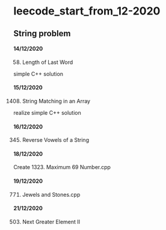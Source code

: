 # leecode_start_from_12-2020


## String problem


#### 14/12/2020
58. Length of Last Word

simple C++ solution

#### 15/12/2020
1408. String Matching in an Array

realize simple C++ solution

#### 16/12/2020

345. Reverse Vowels of a String


#### 18/12/2020


Create 1323. Maximum 69 Number.cpp


#### 19/12/2020

771. Jewels and Stones.cpp


#### 21/12/2020

503. Next Greater Element II
